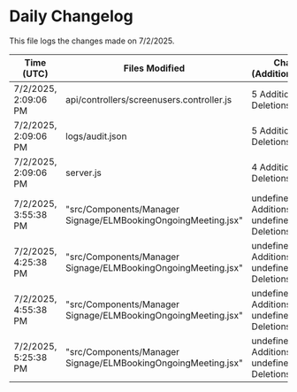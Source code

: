 # Daily Changelog

This file logs the changes made on 7/2/2025.

| Time (UTC)             | Files Modified                    | Changes (Addition/Deletion) |
|------------------------|-----------------------------------|-----------------------------|
| 7/2/2025, 2:09:06 PM | api/controllers/screenusers.controller.js | 5 Additions & 5 Deletions |
| 7/2/2025, 2:09:06 PM | logs/audit.json | 5 Additions & 5 Deletions |
| 7/2/2025, 2:09:06 PM | server.js | 4 Additions & 4 Deletions |
| 7/2/2025, 3:55:38 PM | "src/Components/Manager Signage/ELMBookingOngoingMeeting.jsx" | undefined Additions & undefined Deletions|
| 7/2/2025, 4:25:38 PM | "src/Components/Manager Signage/ELMBookingOngoingMeeting.jsx" | undefined Additions & undefined Deletions|
| 7/2/2025, 4:55:38 PM | "src/Components/Manager Signage/ELMBookingOngoingMeeting.jsx" | undefined Additions & undefined Deletions|
| 7/2/2025, 5:25:38 PM | "src/Components/Manager Signage/ELMBookingOngoingMeeting.jsx" | undefined Additions & undefined Deletions|
